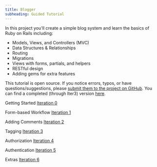 ```yaml
---
title: Blogger
subheading: Guided Tutorial
---
```


In this project you'll create a simple blog system and learn the basics of Ruby on Rails including:

* Models, Views, and Controllers (MVC)
* Data Structures & Relationships
* Routing
* Migrations
* Views with forms, partials, and helpers
* RESTful design
* Adding gems for extra features

This tutorial is open source. If you notice errors, typos, or have questions/suggestions, please [submit them to the project on GitHub](https://github.com/turingschool/backend-curriculum-site/blob/gh-pages/module2/misc/blogger.md). You can find a completed (through Iter3) version [here](https://github.com/AliSchlereth/blogger).

Getting Started [Iteration 0](https://github.com/turingschool/backend-curriculum-site/backend-curriculum-site/blob/gh-pages/module2/misc/blogger_iteration_0.md)

Form-based Workflow [Iteration 1](https://github.com/turingschool/backend-curriculum-site/backend-curriculum-site/blob/gh-pages/module2/misc/blogger_iteration_1.md)

Adding Comments [Iteration 2](https://github.com/turingschool/backend-curriculum-site/backend-curriculum-site/blob/gh-pages/module2/misc/blogger_iteration_2.md)

Tagging [Iteration 3](https://github.com/turingschool/backend-curriculum-site/backend-curriculum-site/blob/gh-pages/module2/misc/blogger_iteration_3.md)

Authorization [Iteration 4](https://github.com/turingschool/backend-curriculum-site/backend-curriculum-site/blob/gh-pages/module2/misc/blogger_iteration_4.md)

Authentication [Iteration 5](https://github.com/turingschool/backend-curriculum-site/backend-curriculum-site/blob/gh-pages/module2/misc/blogger_iteration_5.md)

Extras [Iteration 6](https://github.com/turingschool/backend-curriculum-site/backend-curriculum-site/blob/gh-pages/module2/misc/blogger_iteration_6.md)

